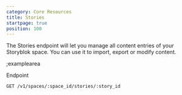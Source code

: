 ```yaml
---
category: Core Resources
title: Stories
startpage: true
position: 100
---
```


The Stories endpoint will let you manage all content entries of your Storyblok space. You can use it to import, export or modify content.

;examplearea

Endpoint

```bash
GET /v1/spaces/:space_id/stories/:story_id
```